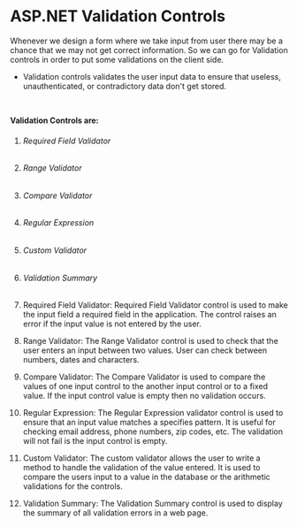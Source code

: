 # ASP.NET Validation Controls

Whenever we design a form where we take input from user there may be a chance that we may not get correct information. So we can go for Validation controls in order to put some validations on the client side.

- Validation controls validates the user input data to ensure that useless, unauthenticated, or contradictory data don't get stored.

  ​

**Validation Controls are:**

1. ######  Required Field Validator

2. ###### Range Validator

3. ###### Compare Validator

4. ###### Regular Expression

5. ###### Custom Validator

6. ###### Validation Summary 


1.  Required Field Validator: Required Field Validator control is used to make the input field a required field in the application. The control raises an error if the input value is not entered by the user.
2. Range Validator: The Range Validator control is used to check that the user enters an input between two values. User can check between numbers, dates and characters.
3. Compare Validator: The Compare Validator is used to compare the values of one input control to the another input control or to a fixed value. If the input control value is empty then no validation occurs.
4. Regular Expression: The Regular Expression validator control is used to ensure that an input value matches a specifies pattern. It is useful for checking email address, phone numbers, zip codes, etc. The validation will not fail is the input control is empty.
5. Custom Validator: The custom validator allows the user to write a method to handle the validation of the value entered. It is used to compare the users input to a value in the database or the arithmetic validations for the controls.
6. Validation Summary: The Validation Summary control is used to display the summary of all validation errors in a web page. 

